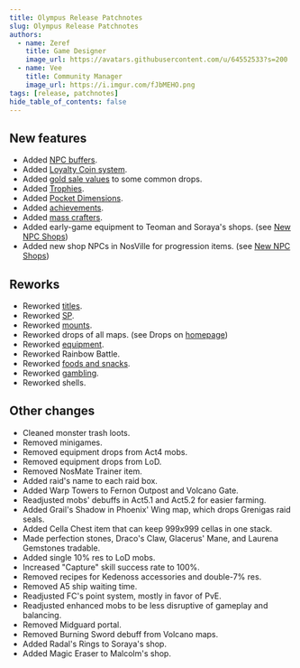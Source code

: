 ```yaml
---
title: Olympus Release Patchnotes
slug: Olympus Release Patchnotes
authors:
  - name: Zeref
    title: Game Designer
    image_url: https://avatars.githubusercontent.com/u/64552533?s=200
  - name: Vee
    title: Community Manager
    image_url: https://i.imgur.com/fJbMEHO.png    
tags: [release, patchnotes]
hide_table_of_contents: false
---
```


## New features
- Added [NPC buffers](/custom-features/npc-buffers).
- Added [Loyalty Coin system](/custom-features/loyalty-system).
- Added [gold sale values](/information/items-sale-price) to some common drops.
- Added [Trophies](/custom-features/trophy-system).
- Added [Pocket Dimensions](/custom-features/pocket-dimensions).
- Added [achievements](/custom-features/achievements).
- Added [mass crafters](/qol/mass-crafting).
- Added early-game equipment to Teoman and Soraya's shops. (see [New NPC Shops](/qol/npc-shops))
- Added new shop NPCs in NosVille for progression items. (see [New NPC Shops](/qol/npc-shops))

## Reworks
- Reworked [titles](/information/titles).
- Reworked [SP](/release-reworks/sp_rework).
- Reworked [mounts](/information/mounts).
- Reworked drops of all maps. (see Drops on [homepage](/))
- Reworked [equipment](/release-reworks/eq_rework).
- Reworked Rainbow Battle.
- Reworked [foods and snacks](/release-reworks/food_rework).
- Reworked [gambling](/qol/upgrades#shells-on-betting).
- Reworked shells.

## Other changes
- Cleaned monster trash loots.
- Removed minigames.
- Removed equipment drops from Act4 mobs.
- Removed equipment drops from LoD.
- Removed NosMate Trainer item.
- Added raid's name to each raid box.
- Added Warp Towers to Fernon Outpost and Volcano Gate.
- Readjusted mobs' debuffs in Act5.1 and Act5.2 for easier farming.
- Added Grail's Shadow in Phoenix' Wing map, which drops Grenigas raid seals.
- Added Cella Chest item that can keep 999x999 cellas in one stack.
- Made perfection stones, Draco's Claw, Glacerus' Mane, and Laurena Gemstones tradable.
- Added single 10% res to LoD mobs.
- Increased "Capture" skill success rate to 100%.
- Removed recipes for Kedenoss accessories and double-7% res.
- Removed A5 ship waiting time.
- Readjusted FC's point system, mostly in favor of PvE.
- Readjusted enhanced mobs to be less disruptive of gameplay and balancing.
- Removed Midguard portal.
- Removed Burning Sword debuff from Volcano maps.
- Added Radal's Rings to Soraya's shop.
- Added Magic Eraser to Malcolm's shop.